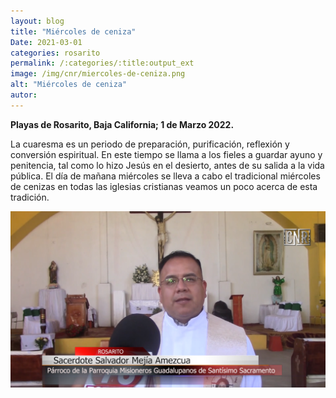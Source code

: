 ```yaml
---
layout: blog
title: "Miércoles de ceniza"
Date: 2021-03-01
categories: rosarito
permalink: /:categories/:title:output_ext
image: /img/cnr/miercoles-de-ceniza.png
alt: "Miércoles de ceniza"
autor:
---
```


**Playas de Rosarito, Baja California; 1 de Marzo 2022.** 

La cuaresma es un periodo de preparación, purificación, reflexión y conversión espiritual. En este tiempo se llama a los fieles a guardar ayuno y penitencia, tal como lo hizo Jesús en el desierto, antes de su salida a la vida pública.
El día de mañana miércoles se lleva a cabo el tradicional miércoles de cenizas en todas las iglesias cristianas veamos un poco acerca de esta tradición.


<div id="carouselExampleSlidesOnly" class="carousel slide" data-ride="carousel">
  <div class="carousel-inner">
    <div class="carousel-item active">
       <img class="d-block w-100" src="/img/cnr/miercoles-de-ceniza.png" loading="lazy"  alt="Miércoles de ceniza">
    </div>
  </div>
</div>